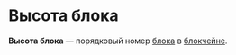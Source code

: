 # Высота блока

**Высота блока** — порядковый номер [блока](blockchain/block.md) в [блокчейне](blockchain/blockchain.md).
